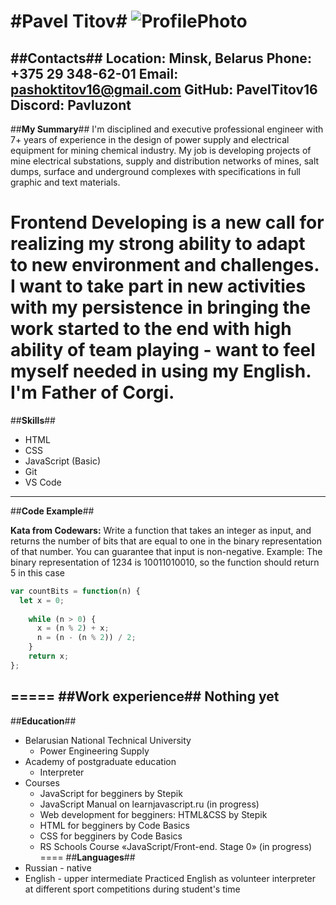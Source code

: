 #**Pavel Titov**#
![ProfilePhoto](/img/IMG_3498.jpg "ProfilePhoto")
====
##**Contacts**##
**Location:** Minsk, Belarus
**Phone:** +375 29 348-62-01
**Email:** pashoktitov16@gmail.com
**GitHub:** PavelTitov16
**Discord:** Pavluzont
----
##**My Summary**##
I'm disciplined and executive professional engineer with 7+ years of experience in the design of power supply and electrical equipment for mining chemical industry. My job is developing projects of mine electrical substations, supply and distribution networks of mines, salt dumps, surface and underground complexes with specifications in full graphic and text materials. 

Frontend Developing is a new call for realizing my strong ability to adapt to new environment and challenges. I want to take part in new activities with my persistence in bringing the work started to the end with high ability of team playing - want to feel myself needed in using my English.
I'm Father of Corgi.   
=====
##**Skills**##
* HTML
* CSS
* JavaScript (Basic)
* Git
* VS Code 
-----
##**Code Example**##

**Kata from Codewars:**
Write a function that takes an integer as input, and returns the number of bits that are equal to one in the binary representation of that number. You can guarantee that input is non-negative.
Example: The binary representation of 1234 is 10011010010, so the function should return 5 in this case
```javascript
var countBits = function(n) {
  let x = 0;
      
    while (n > 0) {
      x = (n % 2) + x;
      n = (n - (n % 2)) / 2;
    }
    return x;
};
```
=====
##**Work experience**##
Nothing yet
----
##**Education**##
* Belarusian National Technical University
    + Power Engineering Supply
* Academy of postgraduate education
    + Interpreter
* Courses
    + JavaScript for begginers by Stepik
    + JavaScript Manual on learnjavascript.ru (in progress)
    + Web development for begginers: HTML&CSS by Stepik
    + HTML for begginers by Code Basics 
    + CSS for begginers by Code Basics
    + RS Schools Course «JavaScript/Front-end. Stage 0» (in progress)
====
##**Languages**##
* Russian - native
* English - upper intermediate
    Practiced English as volunteer interpreter at different sport competitions during student's time
